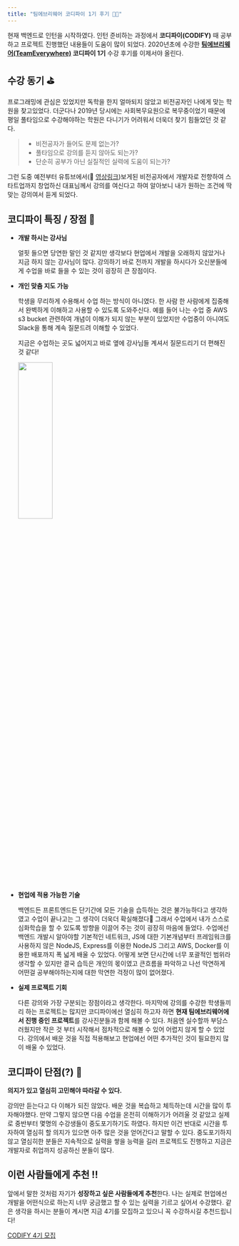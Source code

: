 ```yaml
---
title: "팀에브리웨어 코디파이 1기 후기 👨‍💻"
---
```



현재 백엔드로 인턴을 시작하였다. 인턴 준비하는 과정에서 **코디파이(CODIFY)** 때 공부하고 프로젝트 진행했던 내용들이 도움이 많이 되었다.
2020년초에 수강한 **[팀에브리웨어(TeamEverywhere)](https://www.team-everywhere.com/?gclid=CjwKCAjwqvyFBhB7EiwAER786emDjq-Zs7lgZ1YXzttncc2l3aofBwodWxapZtLZgPbdf1amU_fOeBoC5XoQAvD_BwE) 코디파이 1기** 수강 후기를 이제서야 올린다.

## 수강 동기  ⛳️
프로그래밍에 관심은 있었지만 독학을 한지 얼마되지 않았고 비전공자인 나에게 맞는 학원을 찾고있었다.
더군다나 2019년 당시에는 사회복무요원으로 복무중이었기 때문에 평일 풀타임으로 수강해야하는 학원은 다니기가 어려워서 더욱더 찾기 힘들었던 것 같다.

> - 비전공자가 들어도 문제 없는가?
> - 풀타임으로 강의를 듣지 않아도 되는가?
> - 단순히 공부가 아닌 실질적인 실력에 도움이 되는가?


그런 도중 예전부터 유튜브에서(🔗 [영상링크](https://youtu.be/i_bLGD9CZXk))보게된 비전공자에서 개발자로 전향하여 스타트업까지 창업하신 대표님께서 강의를 여신다고 하여 알아보니 내가 원하는 조건에 딱 맞는 강의여서 듣게 되었다.


## 코디파이 특징 / 장점 💪
- **개발 하시는 강사님**

  얼핏 들으면 당연한 말인 것 같지만 생각보다 현업에서 개발을 오래하지 않았거나 지금 하지 않는 강사님이 많다. 강의하기 바로 전까지 개발을 하시다가 오신분들에게 수업을 바로 들을 수 있는 것이 굉장히 큰 장점이다. 

- **개인 맞춤 지도 가능**

  학생을 무리하게 수용해서 수업 하는 방식이 아니였다. 한 사람 한 사람에게 집중해서 완벽하게 이해하고 사용할 수 있도록 도와주신다. 예를 들어 나는 수업 중 AWS s3 bucket 관련하여 개념이 이해가 되지 않는 부분이 있었지만 수업중이 아니여도 Slack을 통해 계속 질문드려 이해할 수 있었다.
  
  지금은 수업하는 곳도 넓어지고 바로 옆에 강사님들 계셔서 질문드리기 더 편해진 것 같다!
  
  <img src="https://search.pstatic.net/common/?autoRotate=true&quality=95&type=w750&src=https%3A%2F%2Fldb-phinf.pstatic.net%2F20201124_138%2F1606199002713cfKKX_JPEG%2FFj3on0UJ82FNfySB6GjY-Esv.jpg" width="40%" height="30%" >


- **현업에 적용 가능한 기술**

  백엔드든 프론트엔드든 단기간에 모든 기술을 습득하는 것은 불가능하다고 생각하였고 수업이 끝나고는 그 생각이 더욱더 확실해졌다🧐 그래서 수업에서 내가 스스로 심화학습을 할 수 있도록 방향을 이끌어 주는 것이 굉장히 마음에 들었다.
수업에선 백엔드 개발시 알아야할 기본적인 네트워크, JS에 대한 기본개념부터 프레임워크를 사용하지 않은 NodeJS, Express를 이용한 NodeJS 그리고 AWS, Docker를 이용한 배포까지 폭 넓게 배울 수 있었다. 어떻게 보면 단시간에 너무 포괄적인 범위라 생각할 수 있지만 결국 습득은 개인의 몫이였고 큰흐름을 파악하고 나선 막연하게 어떤걸 공부해야하는지에 대한 막연한 걱정이 많이 없어졌다. 

- **실제 프로젝트 기회**

  다른 강의와 가장 구분되는 장점이라고 생각한다. 마지막에 강의를 수강한 학생들끼리 하는 프로젝트는 많지만 코디파이에선 열심히 하고자 하면 **현재 팀에브리웨어에서 진행 중인 프로젝트**를 강사진분들과 함께 해볼 수 있다. 처음엔 실수할까 부담스러웠지만 작은 것 부터 시작해서 점차적으로 해볼 수 있어 어렵지 않게 할 수 있었다. 강의에서 배운 것을 직접 적용해보고 현업에선 어떤 추가적인 것이 필요한지 많이 배울 수 있었다.


## 코디파이 단점(?)  👾

**의지가 있고 열심히 고민해야 따라갈 수 있다.**

강의만 듣는다고 다 이해가 되진 않았다. 배운 것을 복습하고 체득하는데 시간을 많이 투자해야했다. 만약 그렇지 않으면 다음 수업을 온전히 이해하기가 어려울 것 같았고 실제로 중반부터 몇명의 수강생들이 중도포기하기도 하였다.
하지만 이건 반대로 시간을 투자하여 열심히 할 의지가 있으면 아주 많은 것을 얻어간다고 말할 수 있다. 중도포기하지 않고 열심히한 분들은 지속적으로 실력을 쌓을 능력을 길러 프로젝트도 진행하고 지금은 개발자로 취업까지 성공하신 분들이 많다.


## 이런 사람들에게 추천 !!
앞에서 말한 것처럼 자기가 **성장하고 싶은 사람들에게 추천**한다. 나는 실제로 현업에선 개발을 어떤식으로 하는지 너무 궁금했고 할 수 있는 실력을 기르고 싶어서 수강했다. 
 같은 생각을 하시는 분들이 계시면 지금 4기를 모집하고 있으니 꼭 수강하시길 추천드립니다!
 
[CODIFY 4기 모집](https://cafe.naver.com/teameverywhere?iframe_url_utf8=%2FArticleRead.nhn%253Fclubid%3D29898069%2526menuid%3D3%2526boardtype%3DL%2526page%3D1%2526specialmenutype%3D%2526userDisplay%3D15%2526articleid%3D993)
